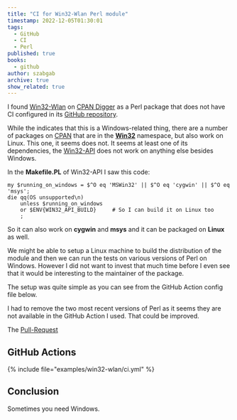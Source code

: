 ```yaml
---
title: "CI for Win32-Wlan Perl module"
timestamp: 2022-12-05T01:30:01
tags:
  - GitHub
  - CI
  - Perl
published: true
books:
  - github
author: szabgab
archive: true
show_related: true
---
```



I found [Win32-Wlan](https://metacpan.org/dist/Win32-Wlan) on [CPAN Digger](https://cpan-digger.perlmaven.com/) as a Perl
package that does not have CI configured in its [GitHub repository](https://github.com/Corion/Win32-Wlan/).


While the indicates that this is a Windows-related thing, there are a number of packages on [CPAN](https://metacpan.org/) that are in the
<a href="https://metacpan.org/search?size=50&q=Win32"><b>Win32</b></a> namespace, but also work on Linux. This one, it seems does not.
It seems at least one of its dependencies, the [Win32-API](https://metacpan.org/dist/Win32-API) does not work on anything else besides
Windows.

In the <b>Makefile.PL</b> of Win32-API I saw this code:

```
my $running_on_windows = $^O eq 'MSWin32' || $^O eq 'cygwin' || $^O eq 'msys';
die qq(OS unsupported\n)
    unless $running_on_windows
    or $ENV{WIN32_API_BUILD}     # So I can build it on Linux too
    ;
```

So it can also work on <b>cygwin</b> and <b>msys</b> and it can be packaged on <b>Linux</b> as well.

We might be able to setup a Linux machine to build the distribution of the module and then we can run the tests
on various versions of Perl on Windows. However I did not want to invest that much time before I even
see that it would be interesting to the maintainer of the package.

The setup was quite simple as you can see from the GitHub Action config file below.

I had to remove the two most recent versions of Perl as it seems they are not available in the GitHub Action I used.
That could be improved.

The [Pull-Request](https://github.com/Corion/Win32-Wlan/pull/4)

## GitHub Actions

{% include file="examples/win32-wlan/ci.yml" %}

## Conclusion

Sometimes you need Windows.


